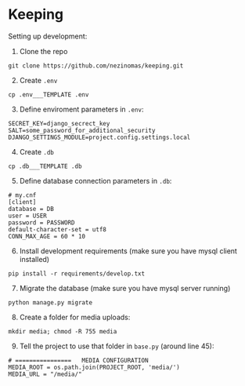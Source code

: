# Keeping

Setting up development:

1. Clone the repo
```
git clone https://github.com/nezinomas/keeping.git
```

2. Create `.env`
```
cp .env___TEMPLATE .env
```

3. Define enviroment parameters in `.env`:
```
SECRET_KEY=django_secrect_key
SALT=some_password_for_additional_security
DJANGO_SETTINGS_MODULE=project.config.settings.local
```

4. Create `.db`
```
cp .db___TEMPLATE .db
```

5. Define database connection parameters in `.db`:
```
# my.cnf
[client]
database = DB
user = USER
password = PASSWORD
default-character-set = utf8
CONN_MAX_AGE = 60 * 10
```

6. Install development requirements (make sure you have mysql client installed)
```
pip install -r requirements/develop.txt
```

7. Migrate the database (make sure you have mysql server running)
```
python manage.py migrate
```

8. Create a folder for media uploads:
```
mkdir media; chmod -R 755 media
```

9. Tell the project to use that folder in `base.py` (around line 45):
```
# ================   MEDIA CONFIGURATION
MEDIA_ROOT = os.path.join(PROJECT_ROOT, 'media/')
MEDIA_URL = "/media/"
```
